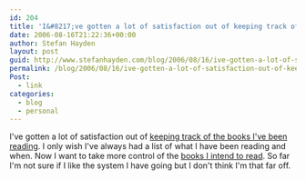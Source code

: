 ```yaml
---
id: 204
title: 'I&#8217;ve gotten a lot of satisfaction out of keeping track of the books I&#8217;ve been reading'
date: 2006-08-16T21:22:36+00:00
author: Stefan Hayden
layout: post
guid: http://www.stefanhayden.com/blog/2006/08/16/ive-gotten-a-lot-of-satisfaction-out-of-keeping-track-of-the-books-ive-been-reading/
permalink: /blog/2006/08/16/ive-gotten-a-lot-of-satisfaction-out-of-keeping-track-of-the-books-ive-been-reading/
Post:
  - link
categories:
  - blog
  - personal
---
```

I've gotten a lot of satisfaction out of <a href="http://www.trackslife.com/user/STHayden/010706/books">keeping track of the books I've been reading</a>. I only wish I've always had a list of what I have been reading and when. Now I want to take more control of the <a href="http://www.stefanhayden.com/blog/what-to-read/">books I intend to read</a>. So far I'm not sure if I like the system I have going but I don't think I'm that far off.